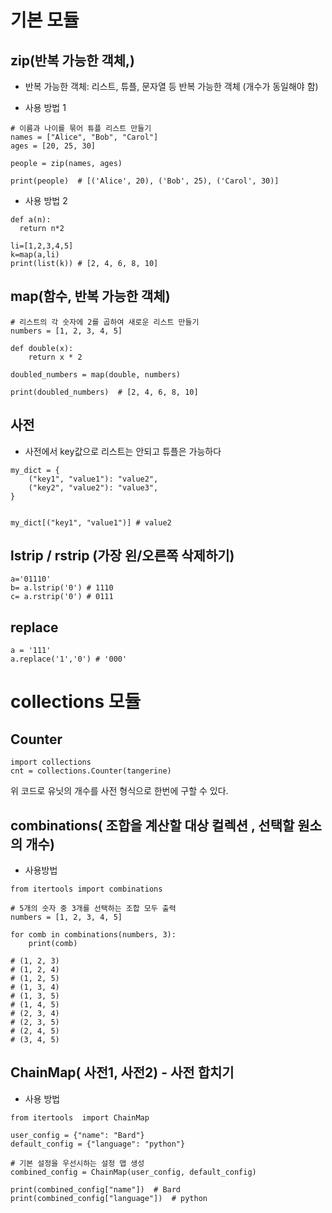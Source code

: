 # 기본 모듈

## zip(반복 가능한 객체,) 
* 반복 가능한 객체: 리스트, 튜플, 문자열 등 반복 가능한 객체 (개수가 동일해야 함)

* 사용 방법 1
```
# 이름과 나이를 묶어 튜플 리스트 만들기
names = ["Alice", "Bob", "Carol"]
ages = [20, 25, 30]

people = zip(names, ages)

print(people)  # [('Alice', 20), ('Bob', 25), ('Carol', 30)]

```
* 사용 방법 2

```
def a(n):
  return n*2

li=[1,2,3,4,5]
k=map(a,li)
print(list(k)) # [2, 4, 6, 8, 10]
```

## map(함수, 반복 가능한 객체)

```
# 리스트의 각 숫자에 2를 곱하여 새로운 리스트 만들기
numbers = [1, 2, 3, 4, 5]

def double(x):
    return x * 2

doubled_numbers = map(double, numbers)

print(doubled_numbers)  # [2, 4, 6, 8, 10]

```

## 사전

* 사전에서 key값으로 리스트는 안되고 튜플은 가능하다

```
my_dict = {
    ("key1", "value1"): "value2",
    ("key2", "value2"): "value3",
}


my_dict[("key1", "value1")] # value2
```

## lstrip / rstrip (가장 왼/오른쪽 삭제하기)

```
a='01110'
b= a.lstrip('0') # 1110
c= a.rstrip('0') # 0111
```

## replace

```
a = '111'
a.replace('1','0') # '000'
```


# collections 모듈

## Counter

```
import collections
cnt = collections.Counter(tangerine)

```
위 코드로 유닛의 개수를 사전 형식으로 한번에 구할 수 있다.

## combinations( 조합을 계산할 대상 컬렉션 , 선택할 원소의 개수)

* 사용방법

```
from itertools import combinations

# 5개의 숫자 중 3개를 선택하는 조합 모두 출력
numbers = [1, 2, 3, 4, 5]

for comb in combinations(numbers, 3):
    print(comb)

# (1, 2, 3)
# (1, 2, 4)
# (1, 2, 5)
# (1, 3, 4)
# (1, 3, 5)
# (1, 4, 5)
# (2, 3, 4)
# (2, 3, 5)
# (2, 4, 5)
# (3, 4, 5)
```

## ChainMap( 사전1, 사전2) - 사전 합치기

* 사용 방법
  
```
from itertools  import ChainMap

user_config = {"name": "Bard"}
default_config = {"language": "python"}

# 기본 설정을 우선시하는 설정 맵 생성
combined_config = ChainMap(user_config, default_config)

print(combined_config["name"])  # Bard
print(combined_config["language"])  # python
```

